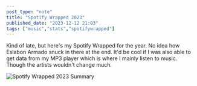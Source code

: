 ```yaml
---
post_type: "note" 
title: "Spotify Wrapped 2023"
published_date: "2023-12-12 21:03"
tags: ["music","stats","spotifywrapped"]
---
```


Kind of late, but here's my Spotify Wrapped for the year. No idea how Eslabon Armado snuck in there at the end. It'd be cool if I was also able to get data from my MP3 player which is where I mainly listen to music. Though the artists wouldn't change much.

![Spotify Wrapped 2023 Summary](/images/feed/spotify-wrapped-1.png)